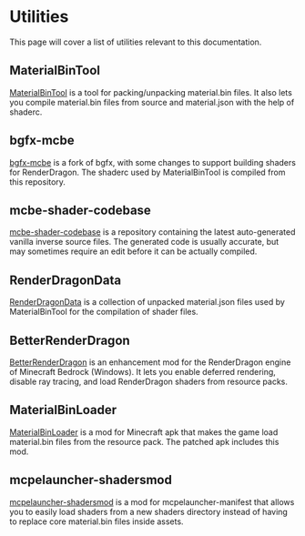 # Utilities

This page will cover a list of utilities relevant to this documentation.


## MaterialBinTool

[MaterialBinTool](https://github.com/ddf8196/MaterialBinTool) is a tool for packing/unpacking material.bin files. It also lets you compile material.bin files from source and material.json with the help of shaderc.


## bgfx-mcbe

[bgfx-mcbe](https://github.com/ddf8196/bgfx-mcbe) is a fork of bgfx, with some changes to support building shaders for RenderDragon. The shaderc used by MaterialBinTool is compiled from this repository.


## mcbe-shader-codebase

[mcbe-shader-codebase](https://github.com/Veka0/mcbe-shader-codebase) is a repository containing the latest auto-generated vanilla inverse source files. The generated code is usually accurate, but may sometimes require an edit before it can be actually compiled.


## RenderDragonData

[RenderDragonData](https://github.com/ddf8196/RenderDragonData) is a collection of unpacked material.json files used by MaterialBinTool for the compilation of shader files.


## BetterRenderDragon

[BetterRenderDragon](https://github.com/ddf8196/BetterRenderDragon) is an enhancement mod for the RenderDragon engine of Minecraft Bedrock (Windows). It lets you enable deferred rendering, disable ray tracing, and load RenderDragon shaders from resource packs.


## MaterialBinLoader

[MaterialBinLoader](https://github.com/ddf8196/MaterialBinLoader) is a mod for Minecraft apk that makes the game load material.bin files from the resource pack. The patched apk includes this mod.


## mcpelauncher-shadersmod

[mcpelauncher-shadersmod](https://github.com/GameParrot/mcpelauncher-shadersmod) is a mod for mcpelauncher-manifest that allows you to easily load shaders from a new shaders directory instead of having to replace core material.bin files inside assets.
